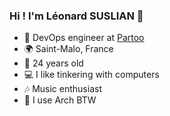 ### Hi ! I'm Léonard SUSLIAN 👋

- 🔧 DevOps engineer at [Partoo](https://partoo.fr)
- 🌍 Saint-Malo, France
- 🧑 24 years old
- 💻 I like tinkering with computers
- 🎶 Music enthusiast
- 👀 I use Arch BTW

<!--
**synthe102/synthe102** is a ✨ _special_ ✨ repository because its `README.md` (this file) appears on your GitHub profile.

Here are some ideas to get you started:

- 🔭 I’m currently working on ...
- 🌱 I’m currently learning ...
- 👯 I’m looking to collaborate on ...
- 🤔 I’m looking for help with ...
- 💬 Ask me about ...
- 📫 How to reach me: ...
- 😄 Pronouns: ...
- ⚡ Fun fact: ...
-->
